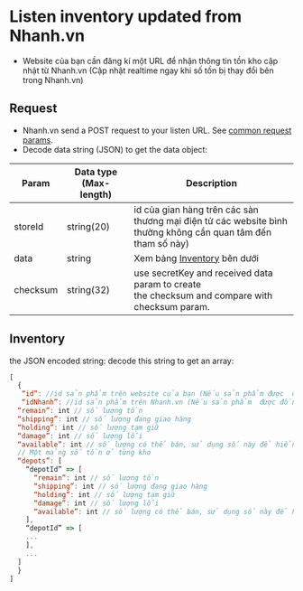 # Listen inventory updated from Nhanh.vn
- Website của bạn cần đăng kí một URL để nhận thông tin tồn kho cập nhật từ Nhanh.vn (Cập nhật realtime ngay khi số tồn bị thay đổi bên trong Nhanh.vn)

## Request

- Nhanh.vn send a POST request to your listen URL. See [common request params](/docs/api.md#request).
- Decode data string (JSON) to get the data object:


Param|Data type (Max-length)|Description
--------- | ------------ | -------------
storeId|string(20)|id của gian hàng trên các sàn thương mại điện tử các website bình thường không cần quan tâm đến tham số này)
data|string| Xem bảng [Inventory](/docs/listen.md#inventory) bên dưới
checksum|string(32)|use secretKey and received data param to create<br> the checksum and compare with checksum param.</td>
  
## Inventory
the JSON encoded string: decode this string to get an array:
```js
[         
  {
   “id”: //id sản phẩm trên website của bạn (Nếu sản phẩm được  đồng bộ từ website của bạn sang Nhanh.vn,nên sử dụng id này để tìm sản phẩm cần cần  nhập số tồn).
   “idNhanh”: //id sản phẩm trên Nhanh.vn (Nếu sản phẩm  được đồng bộ từ Nhanh.vn sang website của bạn,sử dụng //isNhanh để tìm sản phẩm tương ứng trên website của bạn để cập nhật số tồn, tình huống này thì id có thể sẽ là null).Số tổng tồn  trên tất cả các kho đang hoạt động
  “remain”: int // số lượng tồn
  “shipping”: int // số lượng đang giao hàng
  “holding”: int // số lượng tạm giữ
  “damage”: int // số lượng lỗi
  “available”: int // số lượng có thể bán, sử dụng số này để hiển thị số tồn trên website hoặc chặn việc đặt các sản phẩm hết hàng.
  // Một mảng số tồn ở từng kho
  “depots”: [
    “depotId” => [
      “remain”: int // số lượng tồn
      “shipping”: int // số lượng đang giao hàng
      “holding”: int // số lượng tạm giữ
      “damage”: int // số lượng lỗi
      “available”: int // số lượng có thể bán, sử dụng số này để hiển thị số tồn trên website hoặc chặn việc đặt các sản phẩm hết hàng.
    ],
    “depotId” => [
    ...
    ],
    ...
  ]
  }
]
```
